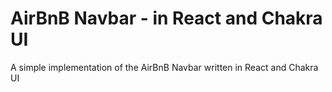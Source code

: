 # AirBnB Navbar - in React and Chakra UI

A simple implementation of the AirBnB Navbar written in React and Chakra UI
